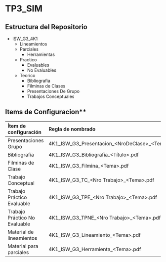 # TP3_SIM

## Estructura del Repositorio

* ISW_G3_4K1
  * Lineamientos
  * Parciales
    - Herramientas
  * Practico
    - Evaluables
    - No Evaluables
  * Teorico
    - Bibliografia
    - Filminas de Clases
    - Presentaciones De Grupo
    - Trabajos Conceptuales

## Items de Configuracion**

| **Ítem de configuración** |	            **Regla de nombrado**               |	               **Ubicación**                |
|:-------------------------|:--------------------------------------------------|:------------------------------------------- |
| Presentaciones Grupo	| 4K1_ISW_G3_Presentacion_\<NroDeClase>_\<Tema>.pdf | ISW_G3_4K1/teorico/presentaciones_de_grupo/ |
| Bibliografía |	4K1_ISW_G3_Bibliografia_<Título>.pdf |	ISW_G3_4K1/teorico/bibliografia/ |
| Filminas de Clase |	4K1_ISW_G3_Filmina_\<Tema>.pdf |	ISW_G3_4K1/teorico/filminas_de_clase/ |
| Trabajo Conceptual |	4K1_ISW_G3_TC_\<Nro Trabajo>_\<Tema>.pdf |	ISW_G3_4K1/teorico/trabajos_conceptuales/ |
| Trabajo Práctico Evaluable |	4K1_ISW_G3_TPE_\<Nro Trabajo>_\<Tema>.pdf |	ISW_G3_4K1/practico/trabajos_prácticos/evaluables/ |
| Trabajo Práctico No Evaluable |	4K1_ISW_G3_TPNE_\<Nro Trabajo>_\<Tema>.pdf |	ISW_G3_4K1/Practico/trabajos_practicos/no_evaluables/ |
| Material de lineamientos |	4K1_ISW_G3_Lineamiento_\<Tema>.pdf	| ISW_G3_4K1/lineamientos/ |
| Material para parciales |	4K1_ISW_G3_Herramienta_\<Tema>.pdf	| ISW_G3_4K1/parciales/herramientas/ |
